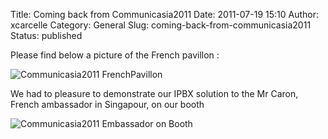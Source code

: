 Title: Coming back from Communicasia2011
Date: 2011-07-19 15:10
Author: xcarcelle
Category: General
Slug: coming-back-from-communicasia2011
Status: published

Please find below a picture of the French pavillon :  

![Communicasia2011
FrenchPavillon](/images/blog/.P1050447_m.jpg "Communicasia2011 FrenchPavillon, juil. 2011")

We had to pleasure to demonstrate our IPBX solution to the Mr Caron,
French ambassador in Singapour, on our booth  

![Communicasia2011 Embassador on
Booth](/images/blog/.P1050441_m.jpg "Communicasia2011 Embassador on Booth, juil. 2011")

</p>

